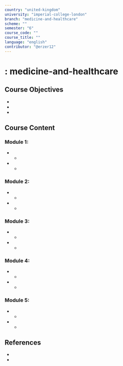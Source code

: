 ```yaml
---
country: "united-kingdom"
university: "imperial-college-london"
branch: "medicine-and-healthcare"
scheme: ""
semester: "6"
course_code: ""
course_title: ""
language: "english"
contributor: "@erzer12"
---
```

# : medicine-and-healthcare

## Course Objectives
* 
* 
* 

## Course Content
### Module 1: 
* 
  - 
* 
  - 

### Module 2: 
* 
  - 
* 
  - 

### Module 3: 
* 
  - 
* 
  - 

### Module 4: 
* 
  - 
* 
  - 

### Module 5: 
* 
  - 
* 
  - 

## References
* 
* 
